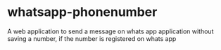 # whatsapp-phonenumber
A web application to send a message on whats app application without saving a number, if the number is registered on whats app
